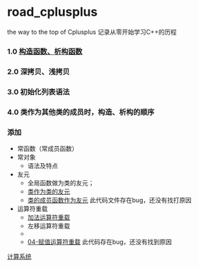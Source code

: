 # road_cplusplus
the way to the top of Cplusplus
记录从零开始学习C++的历程
### 1.0 [构造函数、析构函数](构造函数析构函数.cpp)
### 2.0 深拷贝、浅拷贝
### 3.0 初始化列表语法
### 4.0 类作为其他类的成员时，构造、析构的顺序

### 添加
- 常函数（常成员函数）
- 常对象
   * 语法及特点
- 友元 
  - 全局函数做为类的友元；
  - [类作为类的友元](./友元.cpp)
  - [类的成员函数作为友元](./友元类.cpp) 此代码文件存在bug，还没有找打原因
- 运算符重载
  - [加法运算符重载](./)
  - 左移运算符重载
  -
  - [04-赋值运算符重载](./04-赋值运算符重载.cpp) 此代码存在bug，还没有找到原因
   
[计算系统](https://www.cnblogs.com/zhaoyl/archive/2012/05/15/2501972.html)
